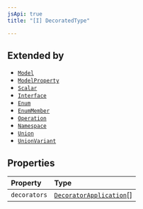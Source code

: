 ```yaml
---
jsApi: true
title: "[I] DecoratedType"

---
```

## Extended by

- [`Model`](Model.md)
- [`ModelProperty`](ModelProperty.md)
- [`Scalar`](Scalar.md)
- [`Interface`](Interface.md)
- [`Enum`](Enum.md)
- [`EnumMember`](EnumMember.md)
- [`Operation`](Operation.md)
- [`Namespace`](Namespace.md)
- [`Union`](Union.md)
- [`UnionVariant`](UnionVariant.md)

## Properties

| Property | Type |
| :------ | :------ |
| `decorators` | [`DecoratorApplication`](DecoratorApplication.md)[] |
